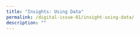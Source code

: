 ```yaml
---
title: "Insights: Using Data"
permalink: /digital-issue-01/insight-using-data/
description: ""
---
```

